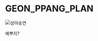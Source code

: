 # GEON_PPANG_PLAN
![성아승연](https://github.com/GEON-PPANG/GEON_PPANG_PLAN/assets/134696653/465c21bd-dde7-4c58-b95b-d7c113492b50)

예뿌지?
